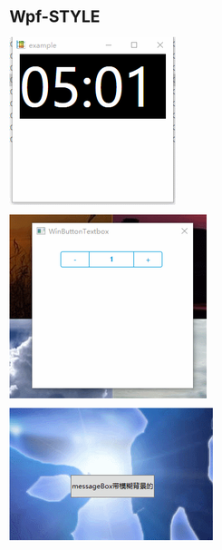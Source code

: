 ﻿# Wpf-STYLE

![example](https://raw.githubusercontent.com/oiliu/Wpf-STYLE/master/img/jia'shi's.gif)

![加减号控制数字大小](https://raw.githubusercontent.com/oiliu/Wpf-STYLE/master/img/2.gif)

![加减号控制数字大小](https://raw.githubusercontent.com/oiliu/Wpf-STYLE/master/img/m.gif)
